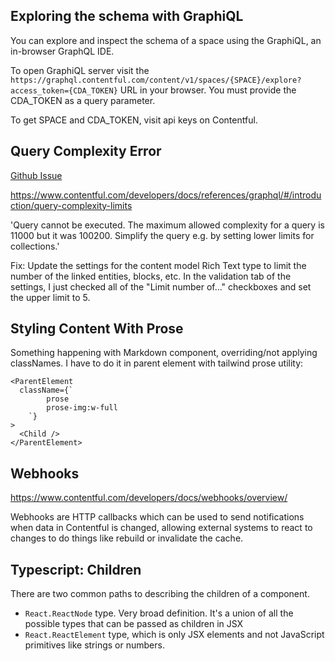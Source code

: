 ## Exploring the schema with GraphiQL

You can explore and inspect the schema of a space using the GraphiQL, an in-browser GraphQL IDE.

To open GraphiQL server visit the `https://graphql.contentful.com/content/v1/spaces/{SPACE}/explore?access_token={CDA_TOKEN}` URL in your browser. You must provide the CDA_TOKEN as a query parameter.

To get SPACE and CDA_TOKEN, visit api keys on Contentful.

## Query Complexity Error

[Github Issue](https://github.com/vercel/next.js/discussions/33642)

https://www.contentful.com/developers/docs/references/graphql/#/introduction/query-complexity-limits

'Query cannot be executed. The maximum allowed complexity for a query is 11000 but it was 100200. Simplify the query e.g. by setting lower limits for collections.'

Fix: Update the settings for the content model Rich Text type to limit the number of the linked entities, blocks, etc. In the validation tab of the settings, I just checked all of the "Limit number of..." checkboxes and set the upper limit to 5.

## Styling Content With Prose

Something happening with Markdown component, overriding/not applying classNames. I have to do it in parent element with tailwind prose utility:

```tsx
<ParentElement
  className={`
        prose
        prose-img:w-full
    `}
>
  <Child />
</ParentElement>
```

## Webhooks

https://www.contentful.com/developers/docs/webhooks/overview/

Webhooks are HTTP callbacks which can be used to send notifications when data in Contentful is changed, allowing external systems to react to changes to do things like rebuild or invalidate the cache.

## Typescript: Children

There are two common paths to describing the children of a component.

- `React.ReactNode` type. Very broad definition. It's a union of all the possible types that can be passed as children in JSX
- `React.ReactElement` type, which is only JSX elements and not JavaScript primitives like strings or numbers.
